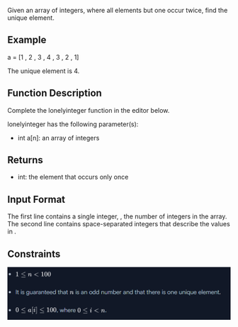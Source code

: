 Given an array of integers, where all elements but one occur twice, find the unique element.

## Example
a = [1 , 2 , 3 , 4 , 3 , 2 , 1]

The unique element is 4.

## Function Description

Complete the lonelyinteger function in the editor below.

lonelyinteger has the following parameter(s):

- int a[n]: an array of integers
## Returns

- int: the element that occurs only once
## Input Format

The first line contains a single integer, , the number of integers in the array.
The second line contains  space-separated integers that describe the values in .

## Constraints
![alt text](image.png)